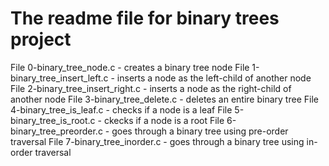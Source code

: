# The readme file for binary trees project  

File 0-binary_tree_node.c - creates a binary tree node
File 1-binary_tree_insert_left.c - inserts a node as the left-child of another node
File 2-binary_tree_insert_right.c - inserts a node as the right-child of another node
File 3-binary_tree_delete.c - deletes an entire binary tree
File 4-binary_tree_is_leaf.c - checks if a node is a leaf
File 5-binary_tree_is_root.c - ckecks if a node is a root
File 6-binary_tree_preorder.c - goes through a binary tree using pre-order traversal
File 7-binary_tree_inorder.c - goes through a binary tree using in-order traversal
